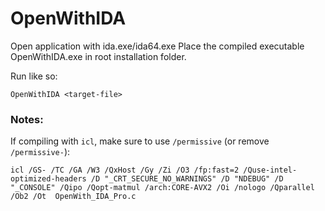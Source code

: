 # OpenWithIDA
Open application with ida.exe/ida64.exe
Place the compiled executable OpenWithIDA.exe in root installation folder.

Run like so:

```
OpenWithIDA <target-file>
```

### Notes:
If compiling with `icl`, make sure to use `/permissive` (or remove `/permissive-`):
```
icl /GS- /TC /GA /W3 /QxHost /Gy /Zi /O3 /fp:fast=2 /Quse-intel-optimized-headers /D "_CRT_SECURE_NO_WARNINGS" /D "NDEBUG" /D "_CONSOLE" /Qipo /Qopt-matmul /arch:CORE-AVX2 /Oi /nologo /Qparallel /Ob2 /Ot  OpenWith_IDA_Pro.c
```
